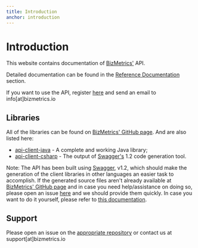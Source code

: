 ```yaml
---
title: Introduction
anchor: introduction
---
```


# Introduction

This website contains documentation of [BizMetrics'](https://www.bizmetrics.io) API.

Detailed documentation can be found in the [Reference Documentation](/reference) section.

If you want to use the API, register [here](https://www.bizmetrics.io/#subscribe) and send an email to info[at]bizmetrics.io 

## Libraries

All of the libraries can be found on [BizMetrics' GitHub page](https://github.com/BizMetrics). And are also listed here:

 * [api-client-java](https://github.com/BizMetrics/api-client-java) - A complete and working Java library;
 * [api-client-csharp](https://github.com/BizMetrics/api-client-csharp) - The output of [Swagger's](http://swagger.io/) 1.2 code generation tool.
 
Note: The API has been built using [Swagger](http://swagger.io/), v1.2, which should make the generation of the client libraries in other languages an easier task to accomplish. If the generated source files aren't already available at [BizMetrics' GitHub page](https://github.com/BizMetrics) and in case you need help/assistance on doing so, please open an issue [here](https://github.com/BizMetrics/bizmetrics.github.io/issues) and we should provide them quickly. In case you want to do it yourself, please refer to [this documentation](https://github.com/swagger-api/swagger-codegen/tree/v2.0.18). 

## Support

Please open an issue on the [appropriate repository](https://github.com/BizMetrics) or contact us at support[at]bizmetrics.io
